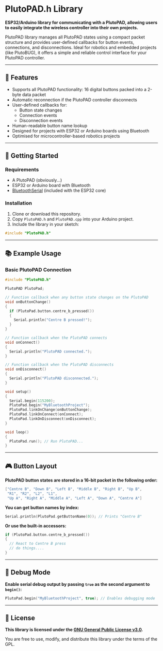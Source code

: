 # PlutoPAD.h Library

**ESP32/Arduino library for communicating with a PlutoPAD, allowing users to easily integrate the wireless controller into their own projects.** 

PlutoPAD library manages all PlutoPAD states using a compact packet structure and provides user-defined callbacks for button events, connections, and disconnections. Ideal for robotics and embedded projects (like PlutoBUG), it offers a simple and reliable control interface for your PlutoPAD controller.

---

## 🔧 Features

- Supports all PlutoPAD functionality: 16 digital buttons packed into a 2-byte data packet  
- Automatic reconnection if the PlutoPAD controller disconnects  
- User-defined callbacks for:
  - Button state changes
  - Connection events
  - Disconnection events  
- Human-readable button name lookup  
- Designed for projects with ESP32 or Arduino boards using Bluetooth
- Optimised for microcontroller-based robotics projects

---

## 🚀 Getting Started

### Requirements

- A PlutoPAD (obviously...)
- ESP32 or Arduino board with Bluetooth
- [BluetoothSerial](https://www.arduino.cc/reference/en/libraries/bluetoothserial/) (included with the ESP32 core)

### Installation

1. Clone or download this repository.
2. Copy `PlutoPAD.h` and `PlutoPAD.cpp` into your Arduino project.
3. Include the library in your sketch:

```cpp
#include "PlutoPAD.h"
```

---

## 📚 Example Usage

### Basic PlutoPAD Connection
```cpp
#include "PlutoPAD.h"

PlutoPAD PlutoPad;

// Function callback when any button state changes on the PlutoPAD
void onButtonChange()
{
  if (PlutoPad.button.centre_b_pressed())
  {
    Serial.println("Centre B pressed!");
  }
}

// Function callback when the PlutoPAD connects
void onConnect()
{
  Serial.println("PlutoPAD connected.");
}

// Function callback when the PlutoPAD disconnects
void onDisconnect()
{
  Serial.println("PlutoPAD disconnected.");
}

void setup()
{
  Serial.begin(115200);
  PlutoPad.begin("MyBluetoothProject");
  PlutoPad.linkOnChange(onButtonChange);
  PlutoPad.linkOnConnect(onConnect);
  PlutoPad.linkOnDisconnect(onDisconnect);
}

void loop()
{
  PlutoPad.run(); // Run PlutoPAD...
}

```
---

## 🎮 Button Layout
**PlutoPAD button states are stored in a 16-bit packet in the following order:**
```cpp
["Centre B", "Down B", "Left B", "Middle B", "Right B", "Up B", 
 "R1", "R2", "L2", "L1", 
 "Up A", "Right A", "Middle A", "Left A", "Down A", "Centre A"]
```

**You can get button names by index:**
```cpp
Serial.println(PlutoPad.getButtonName(0)); // Prints "Centre B"
```

**Or use the built-in accessors:**
```cpp
if (PlutoPad.button.centre_b_pressed())
{
  // React to Centre B press
  // do things....
}
```

---

## 🧪 Debug Mode
**Enable serial debug output by passing `true` as the second argument to `begin()`:**
```cpp
PlutoPad.begin("MyBluetoothProject", true); // Enables debugging mode
```
---

## 📄 License
**This library is licensed under the [GNU General Public License v3.0](https://www.gnu.org/licenses/gpl-3.0.en.html).**

You are free to use, modify, and distribute this library under the terms of the GPL.
